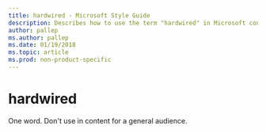 ```yaml
---
title: hardwired - Microsoft Style Guide
description: Describes how to use the term "hardwired" in Microsoft content.
author: pallep
ms.author: pallep
ms.date: 01/19/2018
ms.topic: article
ms.prod: non-product-specific
---
```


# hardwired

One word. Don't use in content for a general audience.
